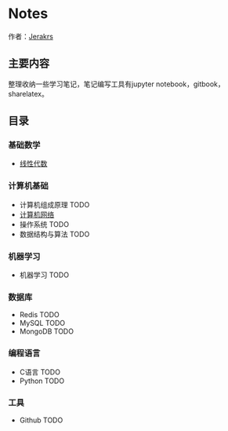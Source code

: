 # Notes 

作者：[Jerakrs](http://jerakrs.com/)


## 主要内容

整理收纳一些学习笔记，笔记编写工具有jupyter notebook，gitbook，sharelatex。


## 目录

### 基础数学

* [线性代数](https://github.com/JeraKrs/Notes/blob/master/Linear-algebra/README.md)

### 计算机基础

* 计算机组成原理 TODO
* [计算机网络](https://jerakrs.gitbooks.io/computer_networks/content/)
* 操作系统 TODO
* 数据结构与算法 TODO

### 机器学习

* 机器学习 TODO

### 数据库

* Redis TODO
* MySQL TODO
* MongoDB TODO

### 编程语言

* C语言 TODO
* Python TODO

### 工具

* Github TODO
